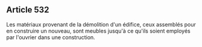 Article 532
----
Les matériaux provenant de la démolition d'un édifice, ceux assemblés pour en
construire un nouveau, sont meubles jusqu'à ce qu'ils soient employés par
l'ouvrier dans une construction.

